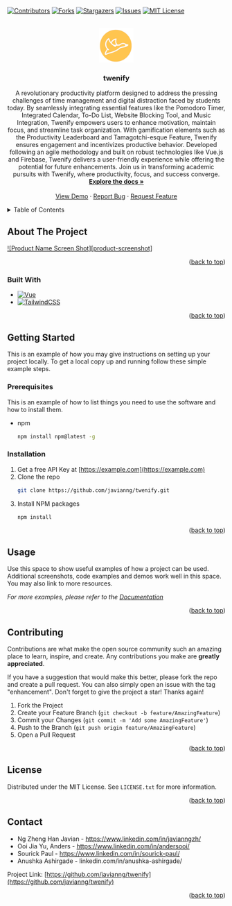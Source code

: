 <!-- Improved compatibility of back to top link: See: https://github.com/othneildrew/Best-README-Template/pull/73 -->

<a name="readme-top"></a>

<!--
*** Thanks for checking out the Best-README-Template. If you have a suggestion
*** that would make this better, please fork the repo and create a pull request
*** or simply open an issue with the tag "enhancement".
*** Don't forget to give the project a star!
*** Thanks again! Now go create something AMAZING! :D
-->

<!-- PROJECT SHIELDS -->
<!--
*** I'm using markdown "reference style" links for readability.
*** Reference links are enclosed in brackets [ ] instead of parentheses ( ).
*** See the bottom of this document for the declaration of the reference variables
*** for contributors-url, forks-url, etc. This is an optional, concise syntax you may use.
*** https://www.markdownguide.org/basic-syntax/#reference-style-links
-->

[![Contributors][contributors-shield]][contributors-url]
[![Forks][forks-shield]][forks-url]
[![Stargazers][stars-shield]][stars-url]
[![Issues][issues-shield]][issues-url]
[![MIT License][license-shield]][license-url]

<!-- PROJECT LOGO -->
<br />
<div align="center">
  <a href="https://github.com/javianng/twenify">
    <img src="public/twenifyLogo.png" alt="Logo" width="80" height="80">
  </a>

<h3 align="center">twenify</h3>

<p align="center">
A revolutionary productivity platform designed to address the pressing challenges of time management and digital distraction faced by students today. By seamlessly integrating essential features like the Pomodoro Timer, Integrated Calendar, To-Do List, Website Blocking Tool, and Music Integration, Twenify empowers users to enhance motivation, maintain focus, and streamline task organization. With gamification elements such as the Productivity Leaderboard and Tamagotchi-esque Feature, Twenify ensures engagement and incentivizes productive behavior. Developed following an agile methodology and built on robust technologies like Vue.js and Firebase, Twenify delivers a user-friendly experience while offering the potential for future enhancements. Join us in transforming academic pursuits with Twenify, where productivity, focus, and success converge.
    <br />
    <a href="https://github.com/javianng/twenify"><strong>Explore the docs »</strong></a>
    <br />
    <br />
    <a href="https://github.com/javianng/twenify">View Demo</a>
    ·
    <a href="https://github.com/javianng/twenify/issues">Report Bug</a>
    ·
    <a href="https://github.com/javianng/twenify/issues">Request Feature</a>
  </p>
</div>

<!-- TABLE OF CONTENTS -->
<details>
  <summary>Table of Contents</summary>
  <ol>
    <li>
      <a href="#about-the-project">About The Project</a>
      <ul>
        <li><a href="#built-with">Built With</a></li>
      </ul>
    </li>
    <li>
      <a href="#getting-started">Getting Started</a>
      <ul>
        <li><a href="#prerequisites">Prerequisites</a></li>
        <li><a href="#installation">Installation</a></li>
      </ul>
    </li>
    <li><a href="#usage">Usage</a></li>
    <li><a href="#roadmap">Roadmap</a></li>
    <li><a href="#contributing">Contributing</a></li>
    <li><a href="#license">License</a></li>
    <li><a href="#contact">Contact</a></li>
    <li><a href="#acknowledgments">Acknowledgments</a></li>
  </ol>
</details>

<!-- ABOUT THE PROJECT -->

## About The Project

[![Product Name Screen Shot][product-screenshot]](https://example.com)

<p align="right">(<a href="#readme-top">back to top</a>)</p>

### Built With

- [![Vue][Vue.js]][Vue-url]
- [![TailwindCSS][TailwindCSS]][TailwindCSS-url]

<p align="right">(<a href="#readme-top">back to top</a>)</p>

<!-- GETTING STARTED -->

## Getting Started

This is an example of how you may give instructions on setting up your project locally.
To get a local copy up and running follow these simple example steps.

### Prerequisites

This is an example of how to list things you need to use the software and how to install them.

- npm
  ```sh
  npm install npm@latest -g
  ```

### Installation

1. Get a free API Key at [https://example.com](https://example.com)
2. Clone the repo
   ```sh
   git clone https://github.com/javianng/twenify.git
   ```
3. Install NPM packages
   ```sh
   npm install
   ```

<p align="right">(<a href="#readme-top">back to top</a>)</p>

<!-- USAGE EXAMPLES -->

## Usage

Use this space to show useful examples of how a project can be used. Additional screenshots, code examples and demos work well in this space. You may also link to more resources.

_For more examples, please refer to the [Documentation](https://example.com)_

<p align="right">(<a href="#readme-top">back to top</a>)</p>

<!-- CONTRIBUTING -->

## Contributing

Contributions are what make the open source community such an amazing place to learn, inspire, and create. Any contributions you make are **greatly appreciated**.

If you have a suggestion that would make this better, please fork the repo and create a pull request. You can also simply open an issue with the tag "enhancement".
Don't forget to give the project a star! Thanks again!

1. Fork the Project
2. Create your Feature Branch (`git checkout -b feature/AmazingFeature`)
3. Commit your Changes (`git commit -m 'Add some AmazingFeature'`)
4. Push to the Branch (`git push origin feature/AmazingFeature`)
5. Open a Pull Request

<p align="right">(<a href="#readme-top">back to top</a>)</p>

<!-- LICENSE -->

## License

Distributed under the MIT License. See `LICENSE.txt` for more information.

<p align="right">(<a href="#readme-top">back to top</a>)</p>

<!-- CONTACT -->

## Contact

- Ng Zheng Han Javian - https://www.linkedin.com/in/javianngzh/
- Ooi Jia Yu, Anders - https://www.linkedin.com/in/andersooi/
- Sourick Paul - https://www.linkedin.com/in/sourick-paul/
- Anushka Ashirgade - linkedin.com/in/anushka-ashirgade/

Project Link: [https://github.com/javianng/twenify](https://github.com/javianng/twenify)

<p align="right">(<a href="#readme-top">back to top</a>)</p>

<!-- MARKDOWN LINKS & IMAGES -->
<!-- https://www.markdownguide.org/basic-syntax/#reference-style-links -->

[contributors-shield]: https://img.shields.io/github/contributors/javianng/twenify.svg?style=for-the-badge
[contributors-url]: https://github.com/javianng/twenify/graphs/contributors
[forks-shield]: https://img.shields.io/github/forks/javianng/twenify.svg?style=for-the-badge
[forks-url]: https://github.com/javianng/twenify/network/members
[stars-shield]: https://img.shields.io/github/stars/javianng/twenify.svg?style=for-the-badge
[stars-url]: https://github.com/javianng/twenify/stargazers
[issues-shield]: https://img.shields.io/github/issues/javianng/twenify.svg?style=for-the-badge
[issues-url]: https://github.com/javianng/twenify/issues
[license-shield]: https://img.shields.io/github/license/javianng/twenify.svg?style=for-the-badge
[license-url]: https://github.com/javianng/twenify/blob/master/LICENSE.txt
[Vue.js]: https://img.shields.io/badge/Vue.js-35495E?style=for-the-badge&logo=vuedotjs&logoColor=4FC08D
[Vue-url]: https://vuejs.org/
[TailwindCSS]: https://img.shields.io/static/v1?style=for-the-badge&message=Tailwind+CSS&color=222222&logo=Tailwind+CSS&logoColor=06B6D4&label=
[TailwindCSS-url]: https://tailwindcss.com/
